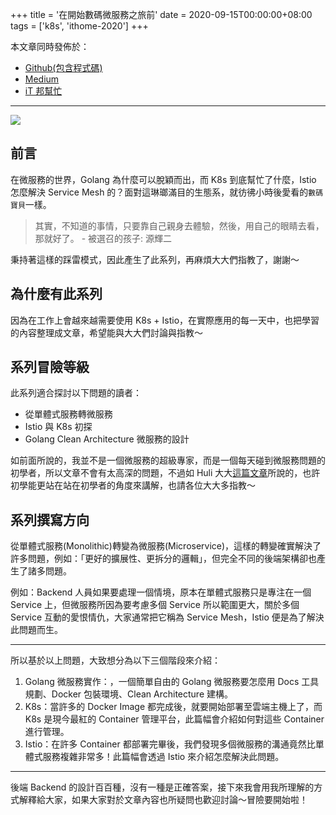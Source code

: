 +++
title = '在開始數碼微服務之旅前'
date = 2020-09-15T00:00:00+08:00
tags = ['k8s', 'ithome-2020']
+++

本文章同時發佈於：

- [Github(包含程式碼)](https://github.com/superj80820/2020-ithelp-contest/blob/master/DAY01)
- [Medium](https://medium.com/%E9%AB%92%E6%A1%B6%E5%AD%90/day01-%E5%9C%A8%E9%96%8B%E5%A7%8B%E6%95%B8%E7%A2%BC%E5%BE%AE%E6%9C%8D%E5%8B%99%E4%B9%8B%E6%97%85%E5%89%8D-f00b950c4f04)
- [iT 邦幫忙](https://ithelp.ithome.com.tw/articles/10234832)

---

![](https://i.imgur.com/aLFTBaq.png)

## 前言

在微服務的世界，Golang 為什麼可以脫穎而出，而 K8s 到底幫忙了什麼，Istio 怎麼解決 Service Mesh 的？面對這琳瑯滿目的生態系，就彷彿小時後愛看的`數碼寶貝`一樣。

> 其實，不知道的事情，只要靠自己親身去體驗，然後，用自己的眼睛去看，那就好了。 - 被選召的孩子: 源輝二

秉持著這樣的踩雷模式，因此產生了此系列，再麻煩大大們指教了，謝謝～

## 為什麼有此系列

因為在工作上會越來越需要使用 K8s + Istio，在實際應用的每一天中，也把學習的內容整理成文章，希望能與大大們討論與指教～

## 系列冒險等級

此系列適合探討以下問題的讀者：

- 從單體式服務轉微服務
- Istio 與 K8s 初探
- Golang Clean Architecture 微服務的設計

如前面所說的，我並不是一個微服務的超級專家，而是一個每天碰到微服務問題的初學者，所以文章不會有太高深的問題，不過如 Huli 大大[這篇文章](https://medium.com/hulis-blog/why-blogging-ab77fd8c6ffa)所說的，也許初學能更站在站在初學者的角度來講解，也請各位大大多指教～

## 系列撰寫方向

從單體式服務(Monolithic)轉變為微服務(Microservice)，這樣的轉變確實解決了許多問題，例如：「更好的擴展性、更拆分的邏輯」，但完全不同的後端架構卻也產生了諸多問題。

例如：Backend 人員如果要處理一個情境，原本在單體式服務只是專注在一個 Service 上，但微服務所因為要考慮多個 Service 所以範圍更大，關於多個 Service 互動的愛恨情仇，大家通常把它稱為 Service Mesh，Istio 便是為了解決此問題而生。

---

所以基於以上問題，大致想分為以下三個階段來介紹：

1. Golang 微服務實作：，一個簡單自由的 Golang 微服務要怎麼用 Docs 工具規劃、Docker 包裝環境、Clean Architecture 建構。
2. K8s：當許多的 Docker Image 都完成後，就要開始部署至雲端主機上了，而 K8s 是現今最紅的 Container 管理平台，此篇幅會介紹如何對這些 Container 進行管理。
3. Istio：在許多 Container 都部署完畢後，我們發現多個微服務的溝通竟然比單體式服務複雜非常多！此篇幅會透過 Istio 來介紹怎麼解決此問題。

---

後端 Backend 的設計百百種，沒有一種是正確答案，接下來我會用我所理解的方式解釋給大家，如果大家對於文章內容也所疑問也歡迎討論～冒險要開始啦！